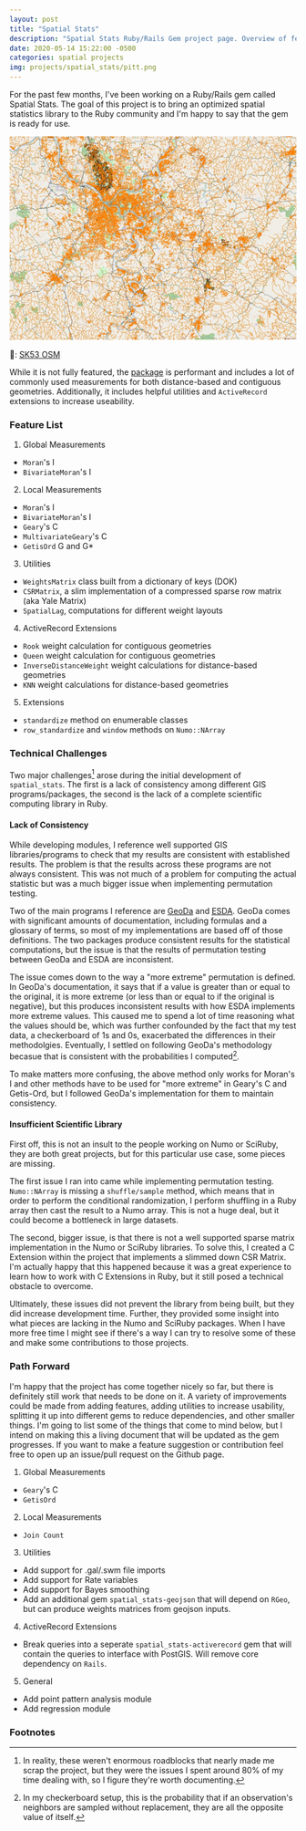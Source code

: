 ```yaml
---
layout: post
title: "Spatial Stats"
description: "Spatial Stats Ruby/Rails Gem project page. Overview of features, technical challenges, and future work."
date: 2020-05-14 15:22:00 -0500
categories: spatial projects
img: projects/spatial_stats/pitt.png
---
```

For the past few months, I've been working on a Ruby/Rails gem called Spatial Stats. The goal of this project is to bring an optimized spatial statistics library to the Ruby community and I'm happy to say that the gem is ready for use.

![PA Map](/assets/images/projects/spatial_stats/pitt.png "PA Map")

📸: <a href="https://www.flickr.com/photos/sk53_osm/22832538622/in/album-72157660934333051/" rel="nofollow" target="_blank">SK53 OSM</a>

While it is not fully featured, the [package](https://www.github.com/keithdoggett/spatial_stats) is performant and includes a lot of commonly used measurements for both distance-based and contiguous geometries. Additionally, it includes helpful utilities and `ActiveRecord` extensions to increase useability.

### Feature List
1. Global Measurements
  * `Moran`'s I
  * `BivariateMoran`'s I
2. Local Measurements
  * `Moran`'s I
  * `BivariateMoran`'s I
  * `Geary`'s C
  * `MultivariateGeary`'s C
  * `GetisOrd` G and G*
3. Utilities
  * `WeightsMatrix` class built from a dictionary of keys (DOK)
  * `CSRMatrix`, a slim implementation of a compressed sparse row matrix (aka Yale Matrix)
  * `SpatialLag`, computations for different weight layouts
4. ActiveRecord Extensions
  * `Rook` weight calculation for contiguous geometries
  * `Queen` weight calculation for contiguous geometries
  * `InverseDistanceWeight` weight calculations for distance-based geometries
  * `KNN` weight calculations for distance-based geometries
5. Extensions
  * `standardize` method on enumerable classes
  * `row_standardize` and `window` methods on `Numo::NArray`

### Technical Challenges
Two major challenges[^1] arose during the initial development of `spatial_stats`. The first is a lack of consistency among different GIS programs/packages, the second is the lack of a complete scientific computing library in Ruby.

#### Lack of Consistency
While developing modules, I reference well supported GIS libraries/programs to check that my results are consistent with established results. The problem is that the results across these programs are not always consistent. This was not much of a problem for computing the actual statistic but was a much bigger issue when implementing permutation testing.

Two of the main programs I reference are [GeoDa](https://geodacenter.github.io/) and [ESDA](https://github.com/pysal/esda). GeoDa comes with significant amounts of documentation, including formulas and a glossary of terms, so most of my implementations are based off of those definitions. The two packages produce consistent results for the statistical computations, but the issue is that the results of permutation testing between GeoDa and ESDA are inconsistent.

The issue comes down to the way a "more extreme" permutation is defined. In GeoDa's documentation, it says that if a value is greater than or equal to the original, it is more extreme (or less than or equal to if the original is negative), but this produces inconsistent results with how ESDA implements more extreme values. This caused me to spend a lot of time reasoning what the values should be, which was further confounded by the fact that my test data, a checkerboard of 1s and 0s, exacerbated the differences in their methodolgies. Eventually, I settled on following GeoDa's methodology becasue that is consistent with the probabilities I computed[^2].

To make matters more confusing, the above method only works for Moran's I and other methods have to be used for "more extreme" in Geary's C and Getis-Ord, but I followed GeoDa's implementation for them to maintain consistency.

#### Insufficient Scientific Library

First off, this is not an insult to the people working on Numo or SciRuby, they are both great projects, but for this particular use case, some pieces are missing.

The first issue I ran into came while implementing permutation testing. `Numo::NArray` is missing a `shuffle/sample` method, which means that in order to perform the conditional randomization, I perform shuffling in a Ruby array then cast the result to a Numo array. This is not a huge deal, but it could become a bottleneck in large datasets.

The second, bigger issue, is that there is not a well supported sparse matrix implementation in the Numo or SciRuby libraries. To solve this, I created a C Extension within the project that implements a slimmed down CSR Matrix. I'm actually happy that this happened because it was a great experience to learn how to work with C Extensions in Ruby, but it still posed a technical obstacle to overcome.

Ultimately, these issues did not prevent the library from being built, but they did increase development time. Further, they provided some insight into what pieces are lacking in the Numo and SciRuby packages. When I have more free time I might see if there's a way I can try to resolve some of these and make some contributions to those projects.

### Path Forward

I'm happy that the project has come together nicely so far, but there is definitely still work that needs to be done on it. A variety of improvements could be made from adding features, adding utilities to increase usability, splitting it up into different gems to reduce dependencies, and other smaller things. I'm going to list some of the things that come to mind below, but I intend on making this a living document that will be updated as the gem progresses. If you want to make a feature suggestion or contribution feel free to open up an issue/pull request on the Github page.

1. Global Measurements
  * `Geary`'s C
  * `GetisOrd`
2. Local Measurements
  * `Join Count`
3. Utilities
  * Add support for .gal/.swm file imports
  * Add support for Rate variables
  * Add support for Bayes smoothing
  * Add an additional gem `spatial_stats-geojson` that will depend on `RGeo`, but can produce weights matrices from geojson inputs.
4. ActiveRecord Extensions
  * Break queries into a seperate `spatial_stats-activerecord` gem that will contain the queries to interface with PostGIS. Will remove core dependency on `Rails`.
5. General
  * Add point pattern analysis module
  * Add regression module

### Footnotes

[^1]: In reality, these weren't enormous roadblocks that nearly made me scrap the project, but they were the issues I spent around 80% of my time dealing with, so I figure they're worth documenting.

[^2]: In my checkerboard setup, this is the probability that if an observation's neighbors are sampled without replacement, they are all the opposite value of itself.